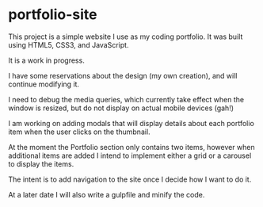 # portfolio-site

This project is a simple website I use as my coding portfolio. It was built using HTML5, CSS3, and JavaScript.

It is a work in progress.

I have some reservations about the design (my own creation), and will continue modifying it.

I need to debug the media queries, which currently take effect when the window is resized, but do not display on actual mobile devices (gah!)

I am working on adding modals that will display details about each portfolio item when the user clicks on the thumbnail.

At the moment the Portfolio section only contains two items, however when additional items are added I intend to implement either a grid or a carousel to display the items.

The intent is to add navigation to the site once I decide how I want to do it.

At a later date I will also write a gulpfile and minify the code.